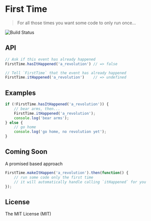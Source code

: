 # First Time

> For all those times you want some code to only run once...

![Build Status](https://api.travis-ci.org/pbojinov/first-time.svg?branch=master)

## API

``` javascript
// Ask if this event has already happened
FirstTime.hasItHappened('a_revolution') // => false
```

``` javascript
// Tell `FirstTime` that the event has already happened
FirstTime.itHappened('a_revolution')    // => undefined
```

## Examples

``` javascript
if (!FirstTime.hasItHappened('a_revolution')) {
	// bear arms, then...
	FirstTime.itHappened('a_revolution');
	console.log('bear arms');
} else {
	// go home
	console.log('go home, no revolution yet');
}
```

## Coming Soon

A promised based approach

``` javascript
FirstTime.makeItHappen('a_revolution').then(function() {
	// run some code only the first time
	// it will automatically handle calling `itHappened` for you
});
```

## License

The MIT License (MIT)
